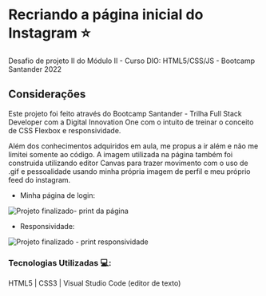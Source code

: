 # Recriando a página inicial do Instagram :star:

Desafio de projeto II do Módulo II - Curso DIO: HTML5/CSS/JS - Bootcamp Santander 2022

## Considerações
Este projeto foi feito através do Bootcamp Santander - Trilha Full Stack Developer com a Digital Innovation One com o intuito de treinar o conceito de CSS Flexbox e responsividade.

Além dos conhecimentos adquiridos em aula, me propus a ir além e não me limitei somente ao código. A imagem utilizada na página também foi construida utilizando editor Canvas para trazer movimento com o uso de .gif e pessoalidade usando minha própria imagem de perfil e meu próprio feed do instagram.

* Minha página de login:

![Projeto finalizado- print da página](https://user-images.githubusercontent.com/74005813/172282852-0be25b9e-9c48-40da-8c47-658ac6de0051.jpg)

* Responsividade:

![Projeto finalizado - print responsividade](https://user-images.githubusercontent.com/74005813/172282848-e22ed0e5-ce56-46d7-9e89-17e66e2d3602.jpg)

### Tecnologias Utilizadas 💻:

HTML5 |
CSS3 |
Visual Studio Code (editor de texto)
